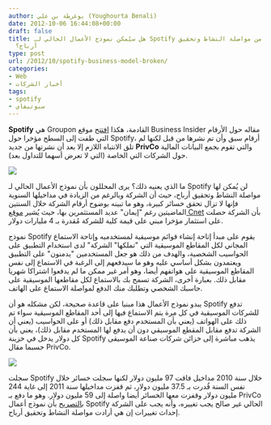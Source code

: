 ```yaml
---
author: يوغرطة بن علي (Youghourta Benali)
date: 2012-10-06 16:44:08+00:00
draft: false
title: هل سيُمكن نموذج الأعمال الحالي لـ Spotify الشركة الناشئة من مواصلة النشاط وتحقيق
  أرباح؟
type: post
url: /2012/10/spotify-business-model-broken/
categories:
- Web
- أخبار الشركات
tags:
- spotify
- سبوتيفاي
---
```


**Spotify** هي Groupon القادمة، هكذا [افتتح](http://www.businessinsider.com/spotify-revenue-2012-10) موقع Business Insider مقاله حول الأرقام التي طفت إلى السطح مؤخرا حول Spotify، أرقام سبق وأن تم نشرها من قبل لكنها لم تلق الانتباه اللازم إلا بعد أن نشرتها من جديد **PrivCo** والتي تقوم بجمع البيانات المالية حول الشركات التي الخاصة (التي لا تعرض أسهما للتداول بعد).




[![](https://www.it-scoop.com/wp-content/uploads/2012/10/Daniel-EK-spotify.jpg)
](https://www.it-scoop.com/wp-content/uploads/2012/10/Daniel-EK-spotify.jpg)




ما الذي يعنيه ذلك؟ يرى المحللون بأن نموذج الأعمال الحالي لـ Spotify لن يُمكن لها مواصلة النشاط وتحقيق أرباح، حيث أن الشركة وبالرغم من الزيادة في مداخيلها السنوية فإنها لا تزال تحقق خسائر كبيرة، وهو ما تبينه بوضوح أرقام الشركة خلال السنتين الماضيتين رغم "إيمان" عديد المستثمرين بها، حيث يُشير [موقع Cnet](http://news.cnet.com/8301-1023_3-57526690-93/is-spotifys-business-model-broken/) بأن الشركة حصلت على استثمار مؤخرا مبني على قيمة كلية للشركة مُقدرة بـ 4 مليارات دولار.




نموذج Spotify يقوم على مبدأ إتاحة إنشاء قوائم موسيقية لمستخدميه وإتاحة الاستماع المجاني لكل المقاطع الموسيقية التي "تملكها" الشركة" لدى استخدام التطبيق على الحواسيب الشخصية، والهدف من ذلك هو جعل المستخدمين "يدمنون" على التطبيق ويعتمدون بشكل أساسي عليه وهو ما سيدفعهم إلى الرغبة في الاستماع إلى نفس المقاطع الموسيقية على هواتفهم أيضا، وهو أمر غير ممكن ما لم يدفعوا اشتراكا شهريا مقابل ذلك. بعبارة أخرى، الشركة تسمح بك بالاستماع لكل مقاطعها الموسيقية على حاسبك الشخصي وتطلبك منك الدفع لمواصلة الاستماع على الهاتف.




يبدو نموذج الأعمال هذا مبنيا على قاعدة صحيحة، لكن مشكله هو أن Spotify تدفع للشركات الموسيقية في كل مرة يتم الاستماع فيها إلى أحد المقاطع الموسيقية سواء تم ذلك على الهواتف (يعني بأن المستخدم دفع مقابل ذلك) أو على الحواسيب (يعني أن الشركة تدفع مقابل المقطع الموسيقي دون أن يدفع لها المستخدم مقابل ذلك)، يعني بأن كل دولار يدخل في خزينة Spotify يذهب مباشرة إلى خزائن شركات صناعة الموسيقى حسبما مقال PrivCo.




[![](https://www.it-scoop.com/wp-content/uploads/2012/10/privco-spotify.png)
](https://www.it-scoop.com/wp-content/uploads/2012/10/privco-spotify.png)




سجلت Spotify خلال سنة 2010 مداخيل فاقت 97 مليون دولار لكنها سجلت خسائر خلال نفس السنة قُدرت بـ 37.5 مليون دولار، ثم قفزت مداخيلها سنة 2011 إلى غاية 244 مليون دولار وقفزت معها الخسائر أيضا واصلة إلى 59 مليون دولار. وهو ما دفع بـ PrivCo [بالتصريح](http://www.privco.com/alert-privco-exclusive-spotifys-just-closed-full-year-financials-obtained-by-privco-reveal-rapid-revenue-growth-unsustainable-business-model-revenues-up-151-to-244m-yet-cost-of-sales-up-98-and-losses-ballooned-60-to-59m-somethings-gotta-change-soon-on-spo) بأن نموذج أعمال Spotify الحالي غير صالح يجب تغييره، وأنه يجب على الشركة إحداث تغييرات إن هي أرادت مواصلة النشاط وتحقيق أرباح.
